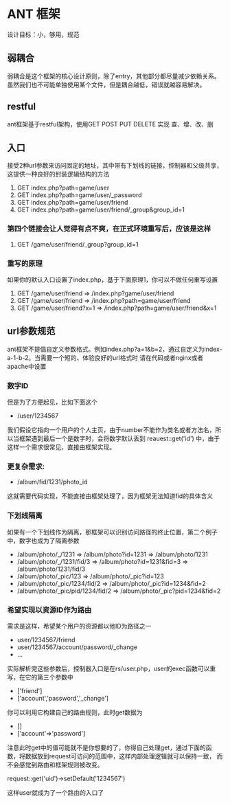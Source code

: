 # ANT 框架
设计目标：小，够用，规范

## 弱耦合
弱耦合是这个框架的核心设计原则，除了entry，其他部分都尽量减少依赖关系。虽然我们也不可能单独使用某个文件，但是耦合越低，错误就越容易解决。

## restful
ant框架基于restful架构，使用GET POST PUT DELETE 实现 查、增、改、删

## 入口
接受2种url参数来访问固定的地址，其中带有下划线的链接，控制器和父级共享，这提供一种良好的封装逻辑结构的方法

1. GET index.php?path=game/user
2. GET index.php?path=game/user/_password
3. GET index.php?path=game/user/friend
4. GET index.php?path=game/user/friend/_group&group_id=1

### 第四个链接会让人觉得有点不爽，在正式环境重写后，应该是这样
1. GET /game/user/friend/_group?group_id=1

### 重写的原理
如果你的默认入口设置了index.php，基于下面原理1，你可以不做任何重写设置

1. GET /game/user/friend => /index.php?game/user/friend
2. GET /game/user/friend => /index.php?path=game/user/friend
2. GET /game/user/friend?x=1 => /index.php?path=game/user/friend&x=1

## url参数规范
ant框架不提倡自定义参数格式。例如index.php?a=1&b=2，通过自定义为index-a-1-b-2。当需要一个短的、体验良好的url格式时
请在代码或者nginx或者apache中设置

### 数字ID
但是为了方便起见，比如下面这个

* /user/1234567

我们假设它指向一个用户的个人主页，由于number不能作为类名或者方法名，所以当框架遇到最后一个是数字时，会将数字默认丢到
reauest::get('id') 中，由于这样一个需求很常见，直接由框架实现。

### 更复杂需求:

* /album/fid/1231/photo_id

这就需要代码实现，不能直接由框架处理了，因为框架无法知道fid的具体含义

### 下划线隔离
如果有一个下划线作为隔离，那框架可以识别访问路径的终止位置，第二个例子中，数字也成为了隔离参数

* /album/photo/_/1231 =>  /album/photo?id=1231 => /album/photo/1231
* /album/photo/_/1231/fid/3 =>  /album/photo?id=1231&fid=3 => /album/photo/1231/fid/3
* /album/photo/_pic/123 => /album/photo/_pic?id=123
* /album/photo/_pic/1234/fid/2 => /album/photo/_pic?id=1234&fid=2
* /album/photo/_pic/pid/1234/fid/2 => /album/photo/_pic?pid=1234&fid=2

### 希望实现以资源ID作为路由
需求是这样，希望某个用户的资源都以他ID为路径之一
* user/1234567/friend
* user/1234567/account/password/_change
* ...

实际解析完这些参数后，控制器入口是在rs/user.php，user的exec函数可以重写，在它的第三个参数中

* ['friend']
* ['account','password','_change']

你可以利用它构建自己的路由规则，此时get数据为

* []
* ['account'=>'password']

注意此时get中的值可能就不是你想要的了，你得自己处理get，通过下面的函数，将数据放到request可访问的范围中，这样内部处理逻辑就可以保持一致，
而不会感觉到路由和框架规则被改变。

request::get('uid')->setDefault('1234567')

这样user就成为了一个路由的入口了
